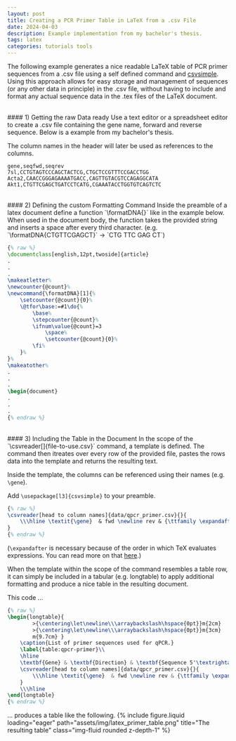 ```yaml
---
layout: post
title: Creating a PCR Primer Table in LaTeX from a .csv File
date: 2024-04-03
description: Example implementation from my bachelor's thesis.
tags: latex
categories: tutorials tools
---
```


The following example generates a nice readable LaTeX table of PCR primer sequences from a .csv file using a self defined command and [csvsimple](https://ctan.org/pkg/csvsimple).
Using this approach allows for easy storage and management of sequences (or any other data in principle) in the .csv file, without having to include and format any actual sequence data in the .tex files of the LaTeX document.

<br>
#### 1) Getting the raw Data ready
Use a text editor or a spreadsheet editor to create a .csv file containing the gene name, forward and reverse sequence. Below is a example from my bachelor's thesis.

The column names in the header will later be used as references to the columns.

```csv
gene,seqfwd,seqrev
7sl,CCTGTAGTCCCAGCTACTCG,CTGCTCCGTTTCCGACCTGG
Acta2,CAACCGGGAGAAAATGACC,CAGTTGTACGTCCAGAGGCATA
Akt1,CTGTTCGAGCTGATCCTCATG,CGAAATACCTGGTGTCAGTCTC
```

<br>
#### 2) Defining the custom Formatting Command
Inside the preamble of a latex document define a function `\formatDNA{}` like in the example below. When used in the document body, the function takes the provided string and inserts a space after every third character. (e.g. `\formatDNA{CTGTTCGAGCT}` -> `CTG TTC GAG CT`)

```latex
{% raw %}
\documentclass[english,12pt,twoside]{article}
.
.
.
\makeatletter%
\newcounter{@count}%
\newcommand{\formatDNA}[1]{%
	\setcounter{@count}{0}%
	\@tfor\base:=#1\do{%
		\base% 
		\stepcounter{@count}%
		\ifnum\value{@count}=3
			\space%
			\setcounter{@count}{0}%
		\fi%
	}%
}%
\makeatother%
.
.
.
\begin{document}
.
.
.
{% endraw %}
```

<br>
#### 3) Including the Table in the Document
In the scope of the `\csvreader[]{file-to-use.csv}` command, a template is defined. The command then itreates over every row of the provided file, pastes the rows data into the template and returns the resulting text.

Inside the template, the columns can be referenced using their names (e.g. `\gene`).

Add `\usepackage[l3]{csvsimple}` to your preamble.

```latex
{% raw %}
\csvreader[head to column names]{data/qpcr_primer.csv}{}{
	\\\hline \textit{\gene}  & fwd \newline rev & {\ttfamily \expandafter\formatDNA\expandafter{\seqfwd} \newline \expandafter\formatDNA\expandafter{\seqrev}}
}
{% endraw %}
```

(`\expandafter` is necessary because of the order in which TeX evaluates expressions. You can read more on that [here](https://www.overleaf.com/learn/latex/Articles/How_does_%5Cexpandafter_work%3A_From_basic_principles_to_exploring_TeX%27s_source_code).)

When the template within the scope of the command resembles a table row, it can simply be included in a tabular (e.g. longtable) to apply additional formatting and produce a nice table in the resulting document.

This code ...
```latex
{% raw %}
\begin{longtable}{ 
		>{\centering\let\newline\\\arraybackslash\hspace{0pt}}m{2cm} 
		>{\centering\let\newline\\\arraybackslash\hspace{0pt}}m{3cm} 
		m{9.7cm} }
	\caption{List of primer sequences used for qPCR.}
	\label{table:qpcr-primer}\\
	\hline
	\textbf{Gene} & \textbf{Direction} & \textbf{Sequence 5'\textrightarrow3'} 
	\csvreader[head to column names]{data/qpcr_primer.csv}{}{
		\\\hline \textit{\gene}  & fwd \newline rev & {\ttfamily \expandafter\formatDNA\expandafter{\seqfwd} \newline \expandafter\formatDNA\expandafter{\seqrev}}
	}
	\\\hline
\end{longtable}
{% endraw %}
```
... produces a table like the following.
{% include figure.liquid loading="eager" path="assets/img/latex_primer_table.png" title="The resulting table" class="img-fluid rounded z-depth-1" %}
